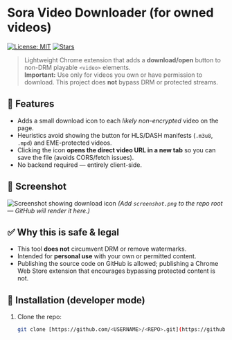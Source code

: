 # Sora Video Downloader (for owned videos)

[![License: MIT](https://img.shields.io/badge/license-MIT-blue.svg)](LICENSE)
[![Stars](https://img.shields.io/github/stars/<USERNAME>/<REPO>?style=social)](https://github.com/<USERNAME>/<REPO>/stargazers)

> Lightweight Chrome extension that adds a **download/open** button to non-DRM playable `<video>` elements.  
> **Important:** Use only for videos you own or have permission to download. This project does **not** bypass DRM or protected streams.

## 🚀 Features
- Adds a small download icon to each *likely non-encrypted* video on the page.
- Heuristics avoid showing the button for HLS/DASH manifests (`.m3u8`, `.mpd`) and EME-protected videos.
- Clicking the icon **opens the direct video URL in a new tab** so you can save the file (avoids CORS/fetch issues).
- No backend required — entirely client-side.

## 📸 Screenshot
![Screenshot showing download icon](/screenshot.png)
*(Add `screenshot.png` to the repo root — GitHub will render it here.)*

## ✅ Why this is safe & legal
- This tool **does not** circumvent DRM or remove watermarks.
- Intended for **personal use** with your own or permitted content.
- Publishing the source code on GitHub is allowed; publishing a Chrome Web Store extension that encourages bypassing protected content is not.

## 🔧 Installation (developer mode)
1. Clone the repo:
   ```bash
   git clone [https://github.com/<USERNAME>/<REPO>.git](https://github.com/codegirlsangita/sora-video-downloader-extenstion)
